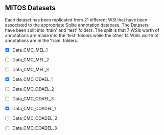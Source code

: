 ## MITOS Datasets

Each dataset has been replicated from 21 different WSI that have been associated to the appropriate Sqlite annotation database. The Datasets have been split into 'train' and 'test' folders. The split is that 7 WSIs worth of annotations are made into the 'test' folders while the other 14 WSIs worth of annotations are in the 'train' folders. 

- [x] Data_CMC_MEL_1 
- [ ] Data_CMC_MEL_2
- [ ] Data_CMC_MEL_3
- [x] Data_CMC_ODAEL_1
- [ ] Data_CMC_ODAEL_2
- [ ] Data_CMC_ODAEL_3
- [x] Data_CMC_COADEL_1
- [ ] Data_CMC_COADEL_2
- [ ] Data_CMC_COADEL_3

